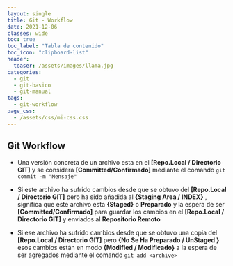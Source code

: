 ```yaml
---
layout: single
title: Git - Workflow
date: 2021-12-06
classes: wide
toc: true
toc_label: "Tabla de contenido"
toc_icon: "clipboard-list"
header:
  teaser: /assets/images/llama.jpg
categories:
  - git
  - git-basico
  - git-manual
tags:
  - git-workflow
page_css: 
  - /assets/css/mi-css.css
---
```


## Git Workflow

* Una versión concreta de un archivo esta en el **[Repo.Local / Directorio GIT]** y se considera **[Committed/Confirmado]** mediante el comando ``git commit -m "Mensaje"``

* Si este archivo ha sufrido cambios desde que se obtuvo del **[Repo.Local / Directorio GIT]** pero ha sido añadida al **{Staging Area / INDEX}** , significa que este archivo esta **{Staged}** o **Preparado** y la espera de ser **[Committed/Confirmado]** para guardar los cambios en el **[Repo.Local / Directorio GIT]** y enviados al **Repositorio Remoto**

* Si ese archivo ha sufrido cambios desde que se obtuvo una copia del **[Repo.Local / Directorio GIT]** pero **{No Se Ha Preparado / UnStaged }** esos cambios están en modo **{Modified / Modificado}** a la espera de ser agregados mediante el comando ``git add <archive>``
